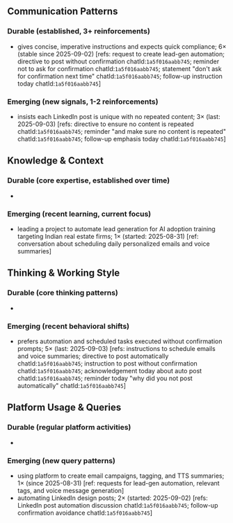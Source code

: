 ## Communication Patterns
### Durable (established, 3+ reinforcements)
- gives concise, imperative instructions and expects quick compliance; 6× (stable since 2025-09-02) [refs: request to create lead-gen automation; directive to post without confirmation chatId:`1a5f016aabb745`; reminder not to ask for confirmation chatId:`1a5f016aabb745`; statement "don't ask for confirmation next time" chatId:`1a5f016aabb745`; follow-up instruction today chatId:`1a5f016aabb745`]

### Emerging (new signals, 1-2 reinforcements)
- insists each LinkedIn post is unique with no repeated content; 3× (last: 2025-09-03) [refs: directive to ensure no content is repeated chatId:`1a5f016aabb745`; reminder "and make sure no content is repeated" chatId:`1a5f016aabb745`; follow-up emphasis today chatId:`1a5f016aabb745`]

## Knowledge & Context
### Durable (core expertise, established over time)
-

### Emerging (recent learning, current focus)
- leading a project to automate lead generation for AI adoption training targeting Indian real estate firms; 1× (started: 2025-08-31) [ref: conversation about scheduling daily personalized emails and voice summaries]

## Thinking & Working Style
### Durable (core thinking patterns)
-

### Emerging (recent behavioral shifts)
- prefers automation and scheduled tasks executed without confirmation prompts; 5× (last: 2025-09-03) [refs: instructions to schedule emails and voice summaries; directive to post automatically chatId:`1a5f016aabb745`; instruction to post without confirmation chatId:`1a5f016aabb745`; acknowledgement today about auto post chatId:`1a5f016aabb745`; reminder today "why did you not post automatically" chatId:`1a5f016aabb745`]

## Platform Usage & Queries
### Durable (regular platform activities)
-

### Emerging (new query patterns)
- using platform to create email campaigns, tagging, and TTS summaries; 1× (since 2025-08-31) [ref: requests for lead-gen automation, relevant tags, and voice message generation]
- automating LinkedIn design posts; 2× (started: 2025-09-02) [refs: LinkedIn post automation discussion chatId:`1a5f016aabb745`; follow-up confirmation avoidance chatId:`1a5f016aabb745`]